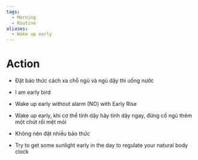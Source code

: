 ```yaml
---
tags:
  - Morning
  - Routine
aliases:
  - Wake up early
---
```

# Action

- Đặt báo thức cách xa chỗ ngủ và ngủ dậy thì uống nước

- I am early bird
- Wake up early without alarm (NO) with Early Rise
- Wake up early, khi cơ thể tỉnh dậy hãy tỉnh dậy ngay, đừng cố ngủ thêm một chút rồi mệt mỏi
- Không nên đặt nhiều báo thức
- Try to get some sunlight early in the day to regulate your natural body clock